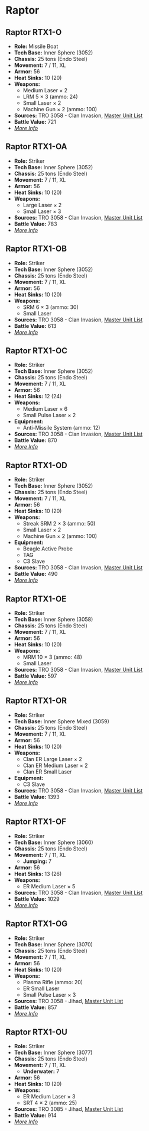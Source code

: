 # Raptor
## Raptor RTX1-O
- **Role:** Missile Boat
- **Tech Base:** Inner Sphere (3052)
- **Chassis:** 25 tons (Endo Steel)
- **Movement:** 7 / 11, XL
- **Armor:** 56
- **Heat Sinks:** 10 (20)
- **Weapons:**
  - Medium Laser × 2
  - LRM 5 × 3 (ammo: 24)
  - Small Laser × 2
  - Machine Gun × 2 (ammo: 100)
- **Sources:** TRO 3058 - Clan Invasion, [Master Unit List](http://masterunitlist.info/Unit/Details/2647/raptor-rtx1-o)
- **Battle Value:** 721
- [*More Info*](raptor/raptor_rtx1-o.md)

## Raptor RTX1-OA
- **Role:** Striker
- **Tech Base:** Inner Sphere (3052)
- **Chassis:** 25 tons (Endo Steel)
- **Movement:** 7 / 11, XL
- **Armor:** 56
- **Heat Sinks:** 10 (20)
- **Weapons:**
  - Large Laser × 2
  - Small Laser × 3
- **Sources:** TRO 3058 - Clan Invasion, [Master Unit List](http://masterunitlist.info/Unit/Details/2648/raptor-rtx1-oa)
- **Battle Value:** 783
- [*More Info*](raptor/raptor_rtx1-oa.md)

## Raptor RTX1-OB
- **Role:** Striker
- **Tech Base:** Inner Sphere (3052)
- **Chassis:** 25 tons (Endo Steel)
- **Movement:** 7 / 11, XL
- **Armor:** 56
- **Heat Sinks:** 10 (20)
- **Weapons:**
  - SRM 6 × 3 (ammo: 30)
  - Small Laser
- **Sources:** TRO 3058 - Clan Invasion, [Master Unit List](http://masterunitlist.info/Unit/Details/2649/raptor-rtx1-ob)
- **Battle Value:** 613
- [*More Info*](raptor/raptor_rtx1-ob.md)

## Raptor RTX1-OC
- **Role:** Striker
- **Tech Base:** Inner Sphere (3052)
- **Chassis:** 25 tons (Endo Steel)
- **Movement:** 7 / 11, XL
- **Armor:** 56
- **Heat Sinks:** 12 (24)
- **Weapons:**
  - Medium Laser × 6
  - Small Pulse Laser × 2
- **Equipment:**
  - Anti-Missile System (ammo: 12)
- **Sources:** TRO 3058 - Clan Invasion, [Master Unit List](http://masterunitlist.info/Unit/Details/2650/raptor-rtx1-oc)
- **Battle Value:** 870
- [*More Info*](raptor/raptor_rtx1-oc.md)

## Raptor RTX1-OD
- **Role:** Striker
- **Tech Base:** Inner Sphere (3052)
- **Chassis:** 25 tons (Endo Steel)
- **Movement:** 7 / 11, XL
- **Armor:** 56
- **Heat Sinks:** 10 (20)
- **Weapons:**
  - Streak SRM 2 × 3 (ammo: 50)
  - Small Laser × 2
  - Machine Gun × 2 (ammo: 100)
- **Equipment:**
  - Beagle Active Probe
  - TAG
  - C3 Slave
- **Sources:** TRO 3058 - Clan Invasion, [Master Unit List](http://masterunitlist.info/Unit/Details/2651/raptor-rtx1-od)
- **Battle Value:** 490
- [*More Info*](raptor/raptor_rtx1-od.md)

## Raptor RTX1-OE
- **Role:** Striker
- **Tech Base:** Inner Sphere (3058)
- **Chassis:** 25 tons (Endo Steel)
- **Movement:** 7 / 11, XL
- **Armor:** 56
- **Heat Sinks:** 10 (20)
- **Weapons:**
  - MRM 10 × 3 (ammo: 48)
  - Small Laser
- **Sources:** TRO 3058 - Clan Invasion, [Master Unit List](http://masterunitlist.info/Unit/Details/2652/raptor-rtx1-oe)
- **Battle Value:** 597
- [*More Info*](raptor/raptor_rtx1-oe.md)

## Raptor RTX1-OR
- **Role:** Striker
- **Tech Base:** Inner Sphere Mixed (3059)
- **Chassis:** 25 tons (Endo Steel)
- **Movement:** 7 / 11, XL
- **Armor:** 56
- **Heat Sinks:** 10 (20)
- **Weapons:**
  - Clan ER Large Laser × 2
  - Clan ER Medium Laser × 2
  - Clan ER Small Laser
- **Equipment:**
  - C3 Slave
- **Sources:** TRO 3058 - Clan Invasion, [Master Unit List](http://masterunitlist.info/Unit/Details/2655/raptor-rtx1-or)
- **Battle Value:** 1393
- [*More Info*](raptor/raptor_rtx1-or.md)

## Raptor RTX1-OF
- **Role:** Striker
- **Tech Base:** Inner Sphere (3060)
- **Chassis:** 25 tons (Endo Steel)
- **Movement:** 7 / 11, XL
  - **Jumping:** 7
- **Armor:** 56
- **Heat Sinks:** 13 (26)
- **Weapons:**
  - ER Medium Laser × 5
- **Sources:** TRO 3058 - Clan Invasion, [Master Unit List](http://masterunitlist.info/Unit/Details/2653/raptor-rtx1-of)
- **Battle Value:** 1029
- [*More Info*](raptor/raptor_rtx1-of.md)

## Raptor RTX1-OG
- **Role:** Striker
- **Tech Base:** Inner Sphere (3070)
- **Chassis:** 25 tons (Endo Steel)
- **Movement:** 7 / 11, XL
- **Armor:** 56
- **Heat Sinks:** 10 (20)
- **Weapons:**
  - Plasma Rifle (ammo: 20)
  - ER Small Laser
  - Small Pulse Laser × 3
- **Sources:** TRO 3058 - Jihad, [Master Unit List](http://masterunitlist.info/Unit/Details/2654/raptor-rtx1-og)
- **Battle Value:** 857
- [*More Info*](raptor/raptor_rtx1-og.md)

## Raptor RTX1-OU
- **Role:** Striker
- **Tech Base:** Inner Sphere (3077)
- **Chassis:** 25 tons (Endo Steel)
- **Movement:** 7 / 11, XL
  - **Underwater:** 7
- **Armor:** 56
- **Heat Sinks:** 10 (20)
- **Weapons:**
  - ER Medium Laser × 3
  - SRT 4 × 2 (ammo: 25)
- **Sources:** TRO 3085 - Jihad, [Master Unit List](http://masterunitlist.info/Unit/Details/2656/raptor-rtx1-ou)
- **Battle Value:** 914
- [*More Info*](raptor/raptor_rtx1-ou.md)

